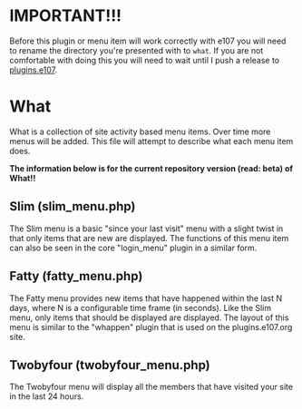 # IMPORTANT!!!

Before this plugin or menu item will work correctly with e107 you will need to rename the directory you're presented with to `what`.
If you are not comfortable with doing this you will need to wait until I push a release to [plugins.e107](http://plugins.e107.org/).


# What

What is a collection of site activity based menu items. Over time more menus will be added. This file will attempt to describe what each menu item does.

**The information below is for the current repository version (read: beta) of What!!**


## Slim (slim_menu.php)

The Slim menu is a basic "since your last visit" menu with a slight twist in that only items that are new are displayed.
The functions of this menu item can also be seen in the core "login_menu" plugin in a similar form.


## Fatty (fatty_menu.php)

The Fatty menu provides new items that have happened within the last N days, where N is a configurable time frame (in seconds).
Like the Slim menu, only items that should be displayed are displayed. The layout of this menu is similar to the "whappen" plugin
that is used on the plugins.e107.org site.


## Twobyfour (twobyfour_menu.php)

The Twobyfour menu will display all the members that have visited your site in the last 24 hours.